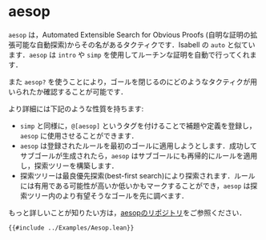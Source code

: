 # aesop

`aesop` は，Automated Extensible Search for Obvious Proofs (自明な証明の拡張可能な自動探索)からその名があるタクティクです．Isabell の `auto` と似ています．`aesop` は `intro` や `simp` を使用してルーチンな証明を自動で行ってくれます．

また `aesop?` を使うことにより，ゴールを閉じるのにどのようなタクティクが用いられたか確認することが可能です．

より詳細には下記のような性質を持ちます:

* `simp` と同様に，`@[aesop]` というタグを付けることで補題や定義を登録し，`aesop` に使用させることができます．
* `aesop` は登録されたルールを最初のゴールに適用しようとします．成功してサブゴールが生成されたら，`aesop` はサブゴールにも再帰的にルールを適用し，探索ツリーを構築します．
* 探索ツリーは最良優先探索(best-first search)により探索されます．ルールには有用である可能性が高いか低いかもマークすることができ，`aesop` は探索ツリー内のより有望そうなゴールを先に調べます．

もっと詳しいことが知りたい方は，[aesopのリポジトリ](https://github.com/leanprover-community/aesop)をご参照ください．

```lean
{{#include ../Examples/Aesop.lean}}
```
